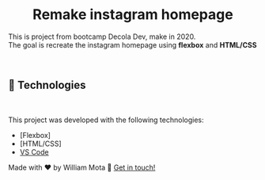 <h1 align="center"> 
  Remake instagram homepage
</h1> 
<p>
  This is project from bootcamp Decola Dev, make in 2020.
  <br>
  The goal is recreate the instagram homepage using <strong>flexbox</strong> and <strong>HTML/CSS</strong>
</p>

<br>

## :rocket: Technologies
<br>

This project was developed with the following technologies:
<br>

- [Flexbox]
- [HTML/CSS]
- [VS Code][vscode]

Made with ♥ by William Mota :wave: [Get in touch!](https://www.linkedin.com/in/williamdlm/)

[vscode]: https://code.visualstudio.com/